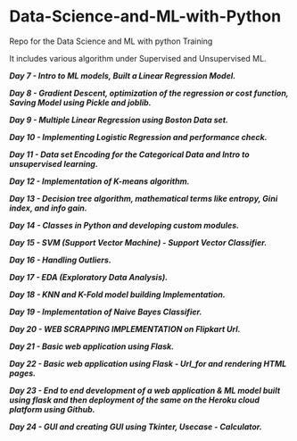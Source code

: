 # Data-Science-and-ML-with-Python
Repo for the Data Science and ML with python Training

It includes various algorithm under Supervised and Unsupervised ML.

***Day 7 - Intro to ML models, Built a Linear Regression Model.***

***Day 8 - Gradient Descent, optimization of the regression or cost function, Saving Model using Pickle and joblib.***

***Day 9 - Multiple Linear Regression using Boston Data set.***

***Day 10 - Implementing Logistic Regression and performance check.***

***Day 11 - Data set Encoding for the Categorical Data and Intro to unsupervised learning.***

***Day 12 - Implementation of K-means algorithm.***

***Day 13 - Decision tree algorithm, mathematical terms like entropy, Gini index, and info gain.***

***Day 14 - Classes in Python and developing custom modules.***

***Day 15 - SVM (Support Vector Machine) - Support Vector Classifier.***

***Day 16 - Handling Outliers.***

***Day 17 - EDA (Exploratory Data Analysis).***

***Day 18 - KNN and K-Fold model building Implementation.***

***Day 19 - Implementation of Naive Bayes Classifier.***

***Day 20 - WEB SCRAPPING IMPLEMENTATION on Flipkart Url.***

***Day 21 - Basic web application using Flask.***

***Day 22 - Basic web application using Flask - Url_for and rendering HTML pages.***

***Day 23 - End to end development of a web application & ML model built using flask and then deployment of the same on the Heroku cloud platform using Github.***

***Day 24 - GUI and creating GUI using Tkinter, Usecase - Calculator.***
